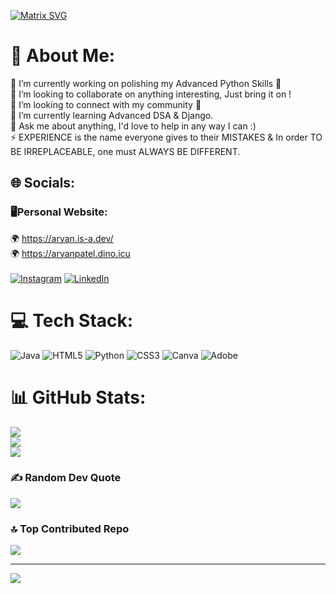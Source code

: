 [![Matrix SVG](https://raw.githubusercontent.com/rodrigograca31/rodrigograca31/master/matrix.svg)]() 

# 💫 About Me:
🔭 I’m currently working on polishing my Advanced Python Skills 🐍<br>👯 I’m looking to collaborate on anything interesting, Just bring it on !<br>🤝 I’m looking to connect with my community 🔗<br>🌱 I’m currently learning Advanced DSA & Django.<br>💬 Ask me about anything, I'd love to help in any way I can :)<br>⚡ EXPERIENCE is the name everyone gives to their MISTAKES & In order TO BE IRREPLACEABLE, one must ALWAYS BE DIFFERENT.

## 🌐 Socials:

### 🖥️Personal Website: <br>
🌍 https://aryan.is-a.dev/ 
<br>
🌍 https://aryanpatel.dino.icu  
<br>
[![Instagram](https://img.shields.io/badge/Instagram-%23E4405F.svg?logo=Instagram&logoColor=white)](https://instagram.com/aryanpatel142006) [![LinkedIn](https://img.shields.io/badge/LinkedIn-%230077B5.svg?logo=linkedin&logoColor=white)](https://linkedin.com/in/aryanpatel142006) 

# 💻 Tech Stack:
![Java](https://img.shields.io/badge/java-%23ED8B00.svg?style=for-the-badge&logo=openjdk&logoColor=white) ![HTML5](https://img.shields.io/badge/html5-%23E34F26.svg?style=for-the-badge&logo=html5&logoColor=white) ![Python](https://img.shields.io/badge/python-3670A0?style=for-the-badge&logo=python&logoColor=ffdd54) ![CSS3](https://img.shields.io/badge/css3-%231572B6.svg?style=for-the-badge&logo=css3&logoColor=white) ![Canva](https://img.shields.io/badge/Canva-%2300C4CC.svg?style=for-the-badge&logo=Canva&logoColor=white) ![Adobe](https://img.shields.io/badge/adobe-%23FF0000.svg?style=for-the-badge&logo=adobe&logoColor=white)
# 📊 GitHub Stats:
![](https://github-readme-stats.vercel.app/api?username=aryanpatel142006&theme=dark&hide_border=true&include_all_commits=true&count_private=true)<br/>
![](https://github-readme-streak-stats.herokuapp.com/?user=aryanpatel142006&theme=dark&hide_border=true)<br/>
![](https://github-readme-stats.vercel.app/api/top-langs/?username=aryanpatel142006&theme=dark&hide_border=true&include_all_commits=true&count_private=true&layout=compact)

### ✍️ Random Dev Quote
![](https://quotes-github-readme.vercel.app/api?type=horizontal&theme=dark)

### 🔝 Top Contributed Repo
![](https://github-contributor-stats.vercel.app/api?username=aryanpatel142006&limit=5&theme=dark&combine_all_yearly_contributions=true)

---
[![](https://visitcount.itsvg.in/api?id=aryanpatel142006&icon=0&color=2)](https://visitcount.itsvg.in)

<!-- Proudly created with GPRM ( https://gprm.itsvg.in ) -->
